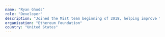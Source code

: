```yaml
---
name: "Ryan Ghods"
role: "Developer"
description: "Joined the Mist team beginning of 2018, helping improve the internal architecture and user experience"
organization: "Ethereum Foundation"
country: "United States"
---
```

